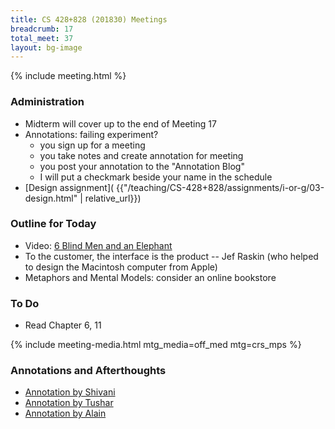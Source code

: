 ```yaml
---
title: CS 428+828 (201830) Meetings
breadcrumb: 17
total_meet: 37
layout: bg-image
---
```

{% include meeting.html %}

### Administration

* Midterm will cover up to the end of Meeting 17
* Annotations: failing experiment?
  - you sign up for a meeting
  - you take notes and create annotation for meeting
  - you post your annotation to the "Annotation Blog"
  - I will put a checkmark beside your name in the schedule
* [Design assignment]( {{"/teaching/CS-428+828/assignments/i-or-g/03-design.html" | relative_url}})

### Outline for Today

* Video: [6 Blind Men and an Elephant](https://www.youtube.com/watch?v=iBqgr5xZLz0)
* To the customer, the interface is the product -- Jef Raskin (who helped to design the Macintosh computer from Apple)
* Metaphors and Mental Models: consider an online bookstore

### To Do

* Read Chapter 6, 11

{% include meeting-media.html mtg_media=off_med mtg=crs_mps %}

### Annotations and Afterthoughts

* [Annotation by Shivani](https://urcourses.uregina.ca/mod/oublog/viewpost.php?post=27653)
* [Annotation by Tushar](https://urcourses.uregina.ca/mod/oublog/viewpost.php?post=27666)
* [Annotation by Alain](https://urcourses.uregina.ca/mod/oublog/viewpost.php?post=27688)
